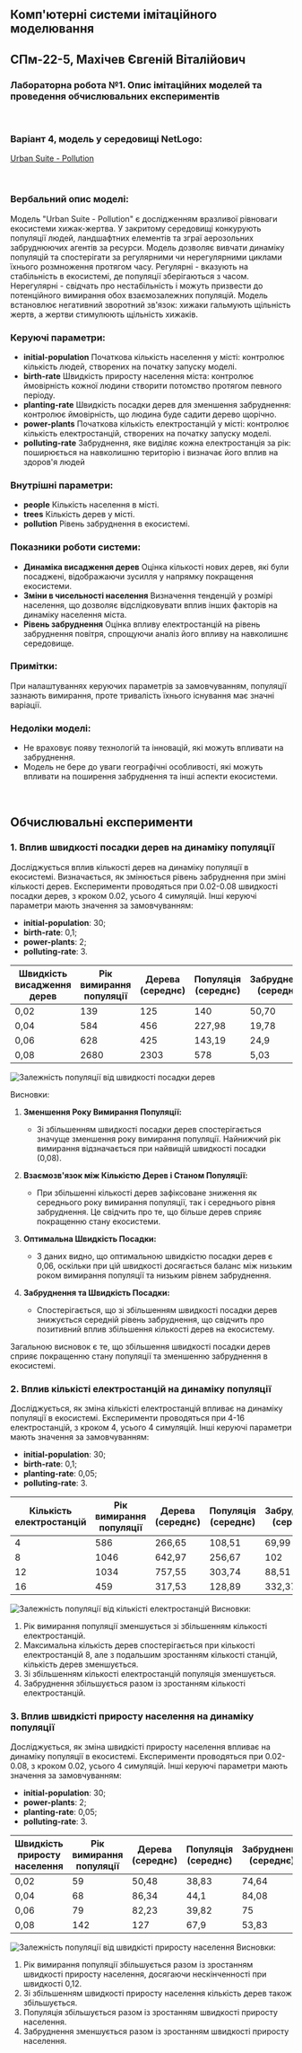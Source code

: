 ## Комп'ютерні системи імітаційного моделювання
## СПм-22-5, **Махічев Євгеній Віталійович**
### Лабораторна робота №**1**. Опис імітаційних моделей та проведення обчислювальних експериментів

<br>

### Варіант 4, модель у середовищі NetLogo:
[Urban Suite - Pollution](http://www.netlogoweb.org/launch#http://www.netlogoweb.org/assets/modelslib/Curricular%20Models/Urban%20Suite/Urban%20Suite%20-%20Pollution.nlogo)

<br>

### Вербальний опис моделі:
Модель "Urban Suite - Pollution" є дослідженням вразливої рівноваги екосистеми хижак-жертва. У закритому середовищі конкурують популяції людей, ландшафтних елементів та зграї аерозольних забруднюючих агентів за ресурси. 
Модель дозволяє вивчати динаміку популяцій та спостерігати за регулярними чи нерегулярними циклами їхнього розмноження протягом часу. Регулярні - вказують на стабільність в екосистемі, де популяції зберігаються з часом. Нерегулярні - свідчать про нестабільність і можуть призвести до потенційного вимирання обох взаємозалежних популяцій. Модель встановлює негативний зворотний зв'язок: хижаки гальмують щільність жертв, а жертви стимулюють щільність хижаків.

### Керуючі параметри:
- **initial-population** Початкова кількість населення у місті: контролює кількість людей, створених на початку запуску моделі.
- **birth-rate** Швидкість приросту населення міста: контролює ймовірність кожної людини створити потомство протягом певного періоду.
- **planting-rate** Швидкість посадки дерев для зменшення забруднення: контролює ймовірність, що людина буде садити дерево щорічно.
- **power-plants** Початкова кількість електростанцій у місті: контролює кількість електростанцій, створених на початку запуску моделі.
- **polluting-rate** Забруднення, яке виділяє кожна електростанція за рік: поширюється на навколишню територію і визначає його вплив на здоров'я людей

### Внутрішні параметри:
- **people** Кількість населення в місті.
- **trees** Кількість дерев у місті.
- **pollution** Рівень забруднення в екосистемі.

### Показники роботи системи:
- **Динаміка висадження дерев** Оцінка кількості нових дерев, які були посаджені, відображаючи зусилля у напрямку покращення екосистеми.
- **Зміни в чисельності населення** Визначення тенденцій у розмірі населення, що дозволяє відслідковувати вплив інших факторів на динаміку населення міста.
- **Рівень забруднення** Оцінка впливу електростанцій на рівень забруднення повітря, спрощуючи аналіз його впливу на навколишнє середовище.

### Примітки:
При налаштуваннях керуючих параметрів за замовчуванням, популяції зазнають вимирання, проте тривалість їхнього існування має значні варіації.

### Недоліки моделі:
- Не враховує появу технологій та інновацій, які можуть впливати на забруднення.
- Модель не бере до уваги географічні особливості, які можуть впливати на поширення забруднення та інші аспекти екосистеми.

<br>

## Обчислювальні експерименти
### 1. Вплив швидкості посадки дерев на динаміку популяції
Досліджується вплив кількості дерев на динаміку популяції в екосистемі. Визначається, як змінюється рівень забруднення при зміні кількості дерев. Експерименти проводяться при 0.02-0.08 швидкості посадки дерев, з кроком 0.02, усього 4 симуляцій.
Інші керуючі параметри мають значення за замовчуванням:
- **initial-population**: 30;
- **birth-rate**: 0,1;
- **power-plants**: 2;
- **polluting-rate**: 3.
<table>
<thead>
<tr><th>Швидкість висадження дерев</th><th>Рік вимирання популяції</th><th>Дерева (середнє)</th><th>Популяція (середнє)</th><th>Забруднення (середнє)</th></tr>
</thead>
<tbody>
<tr><td>0,02</td><td>139</td><td>125</td><td>140</td><td>50,70</td></tr>
<tr><td>0,04</td><td>584</td><td>456</td><td>227,98</td><td>19,78</td></tr>
<tr><td>0,06</td><td>628</td><td>425</td><td>143,19</td><td>24,9</td></tr>
<tr><td>0,08</td><td>2680</td><td>2303</td><td>578</td><td>5,03</td></tr>
</tbody>
</table>

![Залежність популяції від швидкості посадки дерев](Chart1.png)

Висновки: 
1. **Зменшення Року Вимирання Популяції:**
   - Зі збільшенням швидкості посадки дерев спостерігається значуще зменшення року вимирання популяції. Найнижчий рік вимирання відзначається при найвищій швидкості посадки (0,08).

2. **Взаємозв'язок між Кількістю Дерев і Станом Популяції:**
   - При збільшенні кількості дерев зафіксоване зниження як середнього року вимирання популяції, так і середнього рівня забруднення. Це свідчить про те, що більше дерев сприяє покращенню стану екосистеми.

3. **Оптимальна Швидкість Посадки:**
   - З даних видно, що оптимальною швидкістю посадки дерев є 0,06, оскільки при цій швидкості досягається баланс між низьким роком вимирання популяції та низьким рівнем забруднення.

4. **Забруднення та Швидкість Посадки:**
   - Спостерігається, що зі збільшенням швидкості посадки дерев знижується середній рівень забруднення, що свідчить про позитивний вплив збільшення кількості дерев на екосистему.

Загальною висновок є те, що збільшення швидкості посадки дерев сприяє покращенню стану популяції та зменшенню забруднення в екосистемі.
### 2. Вплив кількісті електростанцій на динаміку популяції
Досліджується, як зміна кількісті електростанцій впливає на динаміку популяції в екосистемі. Експерименти проводяться при 4-16 електростанцій, з кроком 4, усього 4 симуляцій.
Інші керуючі параметри мають значення за замовчуванням:
- **initial-population**: 30;
- **birth-rate**: 0,1;
- **planting-rate**: 0,05;
- **polluting-rate**: 3.
<table>
<thead>
<tr><th>Кількість електростанцій</th><th>Рік вимирання популяції</th><th>Дерева (середнє)</th><th>Популяція (середнє)</th><th>Забруднення (середнє)</th></tr>
</thead>
<tbody>
<tr><td>4</td><td>586</td><td>266,65</td><td>108,51</td><td>69,99</td></tr>
<tr><td>8</td><td>1046</td><td>642,97</td><td>256,67</td><td>102</td></tr>
<tr><td>12</td><td>1034</td><td>757,55</td><td>303,74</td><td>88,51</td></tr>
<tr><td>16</td><td>459</td><td>317,53</td><td>128,89</td><td>332,37</td></tr>
</tbody>
</table>

![Залежність популяції від кількісті електростанцій](Chart2.png)
Висновки: 
1. Рік вимирання популяції зменшується зі збільшенням кількості електростанцій.
2. Максимальна кількість дерев спостерігається при кількості електростанцій 8, але з подальшим зростанням кількості станцій, кількість дерев зменшується.
3. Зі збільшенням кількості електростанцій популяція зменшується.
4. Забруднення збільшується разом із зростанням кількості електростанцій.

### 3. Вплив швидкісті приросту населення на динаміку популяції
Досліджується, як зміна швидкісті приросту населення впливає на динаміку популяції в екосистемі. Експерименти проводяться при 0.02-0.08, з кроком 0.02, усього 4 симуляцій.
Інші керуючі параметри мають значення за замовчуванням:
- **initial-population**: 30;
- **power-plants**: 2;
- **planting-rate**: 0,05;
- **polluting-rate**: 3.
<table>
<thead>
<tr><th>Швидкість приросту населення</th><th>Рік вимирання популяції</th><th>Дерева (середнє)</th><th>Популяція (середнє)</th><th>Забруднення (середнє)</th></tr>
</thead>
<tbody>
<tr><td>0,02</td><td>59</td><td>50,48</td><td>38,83</td><td>74,64</td></tr>
<tr><td>0,04</td><td>68</td><td>86,34</td><td>44,1</td><td>84,08</td></tr>
<tr><td>0,06</td><td>79</td><td>82,23</td><td>39,82</td><td>75</td></tr>
<tr><td>0,08</td><td>142</td><td>127</td><td>67,9</td><td>53,83</td></tr>
</tbody>
</table>

![Залежність популяції від швидкісті приросту населення](Chart3.png)
Висновки: 
1. Рік вимирання популяції збільшується разом із зростанням швидкості приросту населення, досягаючи нескінченності при швидкості 0,12.
2. Зі збільшенням швидкості приросту населення кількість дерев також збільшується.
3. Популяція збільшується разом із зростанням швидкості приросту населення.
4. Забруднення зменшується разом із зростанням швидкості приросту населення.
